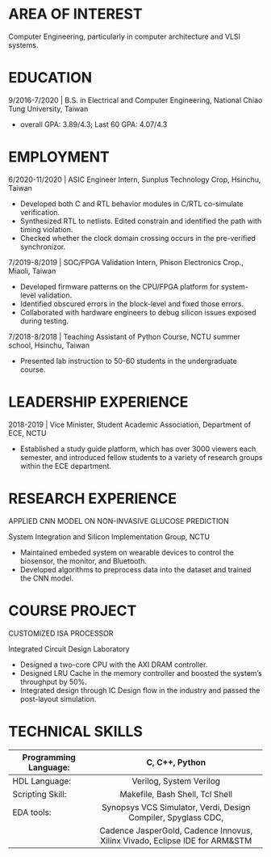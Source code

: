 # AREA OF INTEREST
Computer Engineering, particularly in computer architecture and VLSI systems.

# EDUCATION

9/2016-7/2020	| B.S. in Electrical and Computer Engineering, National Chiao Tung University, Taiwan
- overall GPA: 3.89/4.3; Last 60 GPA: 4.07/4.3

# EMPLOYMENT

6/2020-11/2020 | ASIC Engineer Intern, Sunplus Technology Crop, Hsinchu, Taiwan
- Developed both C and RTL behavior modules in C/RTL co-simulate verification.
-	Synthesized RTL to netlists. Edited constrain and identified the path with timing violation.
-	Checked whether the clock domain crossing occurs in the pre-verified synchronizor.

7/2019-8/2019	| SOC/FPGA Validation Intern, Phison Electronics Crop., Miaoli, Taiwan
-	Developed firmware patterns on the CPU/FPGA platform for system-level validation.
-	Identified obscured errors in the block-level and fixed those errors.
-	Collaborated with hardware engineers to debug silicon issues exposed during testing.

7/2018-8/2018	| Teaching Assistant of Python Course, NCTU summer school, Hsinchu, Taiwan
-	Presented lab instruction to 50-60 students in the undergraduate course.

# LEADERSHIP EXPERIENCE

2018-2019	| Vice Minister, Student Academic Association, Department of ECE, NCTU
-	Established a study guide platform, which has over 3000 viewers each semester, and introduced fellow students to a variety of research groups within the ECE department.

# RESEARCH  EXPERIENCE
APPLIED CNN MODEL ON NON-INVASIVE GLUCOSE PREDICTION

System Integration and Silicon Implementation Group, NCTU
-	Maintained embeded system on wearable devices to control the biosensor, the monitor, and Bluetooth.
-	Developed algorithms to preprocess data into the dataset and trained the CNN model.

# COURSE PROJECT
CUSTOMIZED ISA PROCESSOR

Integrated Circuit Design Laboratory
-	Designed a two-core CPU with the AXI DRAM controller.
-	Designed LRU Cache in the memory controller and boosted the system’s throughput by 50%.
-	Integrated design through IC Design flow in the industry and passed the post-layout simulation.

# TECHNICAL SKILLS
| Programming Language:       | C, C++, Python           |
| ------------- |:-------------:| 
| HDL Language:     | Verilog, System Verilog | 
| Scripting Skill:     | Makefile, Bash Shell, Tcl Shell      | 
| EDA tools: | Synopsys VCS Simulator, Verdi, Design Compiler, Spyglass CDC,      | 
|  | Cadence JasperGold, Cadence Innovus, Xilinx Vivado, Eclipse IDE for ARM&STM      | 

